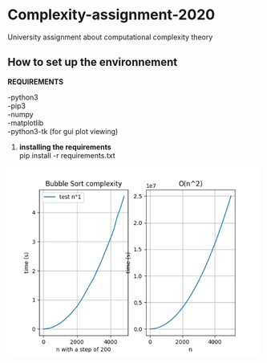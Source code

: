 # Complexity-assignment-2020

University assignment about computational complexity theory

## How to set up the environnement

  **REQUIREMENTS**
  
  -python3 <br>
  -pip3 <br>
  -numpy <br>
  -matplotlib <br>
  -python3-tk (for gui plot viewing)
  
  1. **installing the requirements**
  <br> pip install -r requirements.txt
  
  ![Texte alternatif](./Screenshots/banner.png "Banner")
